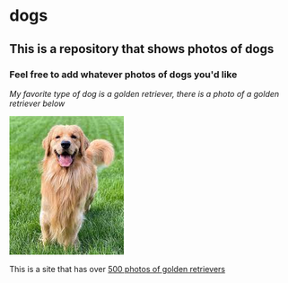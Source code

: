 # dogs
## This is a repository that shows photos of dogs
### Feel free to add whatever photos of dogs you'd like

_My favorite type of dog is a golden retriever, there is a photo of a golden retriever below_


![this is a photo of a golden retriever](https://github.com/ag2933/dogs/blob/21815e7ada827c2d084f589806d7f79bd73e1efe/goldenRetrievers/Doggo.jpg)

This is a site that has over [500 photos of golden retrievers](https://unsplash.com/s/photos/golden-retriever)
